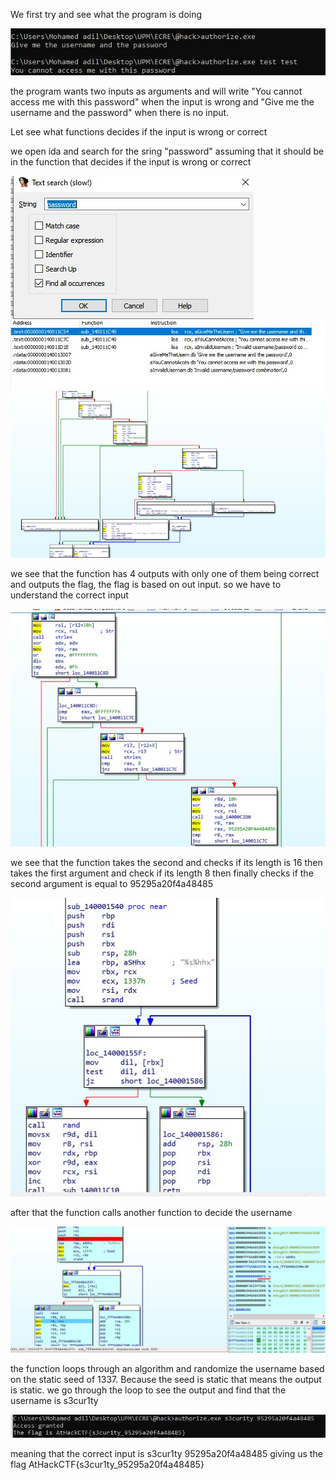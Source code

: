 We first try and see what the program is doing 

![alt text](https://github.com/Mohamed-Adil-Cyber/AthackReverseSolutions/blob/main/Authorize/images/Screenshot_0.jpg)

the program wants two inputs as arguments and will write "You cannot access me with this password" when the input is wrong and "Give me the username and the password" when there is no input. 

Let see what functions decides if the input is wrong or correct


we open ida and search for the sring "password" assuming that it should be in the function that decides if the input is wrong or correct

![alt text](https://github.com/Mohamed-Adil-Cyber/AthackReverseSolutions/blob/main/Authorize/images/Screenshot_1.jpg)
![alt text](https://github.com/Mohamed-Adil-Cyber/AthackReverseSolutions/blob/main/Authorize/images/Screenshot_2.jpg)
![alt text](https://github.com/Mohamed-Adil-Cyber/AthackReverseSolutions/blob/main/Authorize/images/Screenshot_3.jpg)

we see that the function has 4 outputs with only one of them being correct and outputs the flag, the flag is based on out input. so we have to understand the correct input

![alt text](https://github.com/Mohamed-Adil-Cyber/AthackReverseSolutions/blob/main/Authorize/images/Screenshot_4.jpg)

we see that the function takes the second and checks if its length is 16
then takes the first argument and check if its length 8
then finally checks if the second argument is equal to 95295a20f4a48485


![alt text](https://github.com/Mohamed-Adil-Cyber/AthackReverseSolutions/blob/main/Authorize/images/Screenshot_5.jpg)

after that the function calls another function to decide the username

![alt text](https://github.com/Mohamed-Adil-Cyber/AthackReverseSolutions/blob/main/Authorize/images/Screenshot_6.jpg)

the function loops through an algorithm and randomize the username based on the static seed of 1337. Because the seed is static that means the output is static. we go through the loop to see the output and find that the username is s3cur1ty 


![alt text](https://github.com/Mohamed-Adil-Cyber/AthackReverseSolutions/blob/main/Authorize/images/Screenshot_7.jpg)

meaning that the correct input is s3cur1ty 95295a20f4a48485 giving us the flag 
AtHackCTF{s3cur1ty_95295a20f4a48485}


